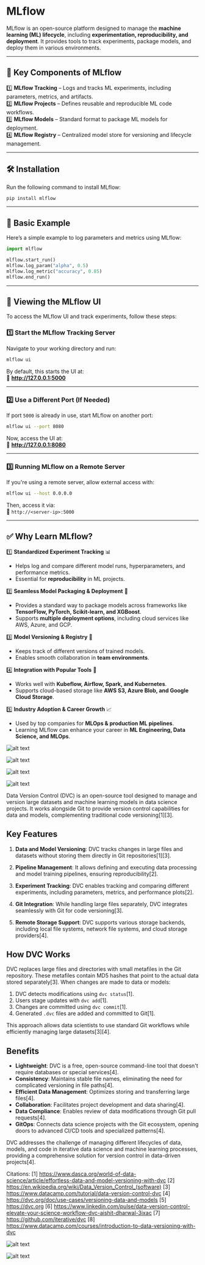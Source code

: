 # **MLflow**  

MLflow is an open-source platform designed to manage the **machine learning (ML) lifecycle**, including **experimentation, reproducibility, and deployment**. It provides tools to track experiments, package models, and deploy them in various environments.  

---

## **🔹 Key Components of MLflow**  
1️⃣ **MLflow Tracking** – Logs and tracks ML experiments, including parameters, metrics, and artifacts.  
2️⃣ **MLflow Projects** – Defines reusable and reproducible ML code workflows.  
3️⃣ **MLflow Models** – Standard format to package ML models for deployment.  
4️⃣ **MLflow Registry** – Centralized model store for versioning and lifecycle management.  

---

## **🛠️ Installation**  
Run the following command to install MLflow:  

```bash
pip install mlflow
```

---

## **🚀 Basic Example**  
Here’s a simple example to log parameters and metrics using MLflow:  

```python
import mlflow

mlflow.start_run()
mlflow.log_param("alpha", 0.5)
mlflow.log_metric("accuracy", 0.85)
mlflow.end_run()
```

---

## **📢 Viewing the MLflow UI**  
To access the MLflow UI and track experiments, follow these steps:  

### **1️⃣ Start the MLflow Tracking Server**  
Navigate to your working directory and run:  

```bash
mlflow ui
```

By default, this starts the UI at:  
📍 **http://127.0.0.1:5000**  

---

### **2️⃣ Use a Different Port (If Needed)**  
If port `5000` is already in use, start MLflow on another port:  

```bash
mlflow ui --port 8080
```

Now, access the UI at:  
📍 **http://127.0.0.1:8080**  

---

### **3️⃣ Running MLflow on a Remote Server**  
If you're using a remote server, allow external access with:  

```bash
mlflow ui --host 0.0.0.0
```

Then, access it via:  
📍 `http://<server-ip>:5000`  

---

## **✅ Why Learn MLflow?**  

1️⃣ **Standardized Experiment Tracking** 📊  
   - Helps log and compare different model runs, hyperparameters, and performance metrics.  
   - Essential for **reproducibility** in ML projects.  

2️⃣ **Seamless Model Packaging & Deployment** 🚀  
   - Provides a standard way to package models across frameworks like **TensorFlow, PyTorch, Scikit-learn, and XGBoost**.  
   - Supports **multiple deployment options**, including cloud services like AWS, Azure, and GCP.  

3️⃣ **Model Versioning & Registry** 🔄  
   - Keeps track of different versions of trained models.  
   - Enables smooth collaboration in **team environments**.  

4️⃣ **Integration with Popular Tools** 🔌  
   - Works well with **Kubeflow, Airflow, Spark, and Kubernetes**.  
   - Supports cloud-based storage like **AWS S3, Azure Blob, and Google Cloud Storage**.  

5️⃣ **Industry Adoption & Career Growth** 📈  
   - Used by top companies for **MLOps & production ML pipelines**.  
   - Learning MLflow can enhance your career in **ML Engineering, Data Science, and MLOps**.  


![alt text](images_store/image.png)

![alt text](<images_store/image copy.png>)

![alt text](<images_store/image copy 2.png>)

![alt text](<images_store/image copy 3.png>)

Data Version Control (DVC) is an open-source tool designed to manage and version large datasets and machine learning models in data science projects. It works alongside Git to provide version control capabilities for data and models, complementing traditional code versioning[1][3].

## Key Features

1. **Data and Model Versioning**: DVC tracks changes in large files and datasets without storing them directly in Git repositories[1][3].

2. **Pipeline Management**: It allows defining and executing data processing and model training pipelines, ensuring reproducibility[2].

3. **Experiment Tracking**: DVC enables tracking and comparing different experiments, including parameters, metrics, and performance plots[2].

4. **Git Integration**: While handling large files separately, DVC integrates seamlessly with Git for code versioning[3].

5. **Remote Storage Support**: DVC supports various storage backends, including local file systems, network file systems, and cloud storage providers[4].

## How DVC Works

DVC replaces large files and directories with small metafiles in the Git repository. These metafiles contain MD5 hashes that point to the actual data stored separately[3]. When changes are made to data or models:

1. DVC detects modifications using `dvc status`[1].
2. Users stage updates with `dvc add`[1].
3. Changes are committed using `dvc commit`[1].
4. Generated `.dvc` files are added and committed to Git[1].

This approach allows data scientists to use standard Git workflows while efficiently managing large datasets[3][4].

## Benefits

- **Lightweight**: DVC is a free, open-source command-line tool that doesn't require databases or special services[4].
- **Consistency**: Maintains stable file names, eliminating the need for complicated versioning in file paths[4].
- **Efficient Data Management**: Optimizes storing and transferring large files[4].
- **Collaboration**: Facilitates project development and data sharing[4].
- **Data Compliance**: Enables review of data modifications through Git pull requests[4].
- **GitOps**: Connects data science projects with the Git ecosystem, opening doors to advanced CI/CD tools and specialized patterns[4].

DVC addresses the challenge of managing different lifecycles of data, models, and code in iterative data science and machine learning processes, providing a comprehensive solution for version control in data-driven projects[4].

Citations:
[1] https://www.dasca.org/world-of-data-science/article/effortless-data-and-model-versioning-with-dvc
[2] https://en.wikipedia.org/wiki/Data_Version_Control_(software)
[3] https://www.datacamp.com/tutorial/data-version-control-dvc
[4] https://dvc.org/doc/use-cases/versioning-data-and-models
[5] https://dvc.org
[6] https://www.linkedin.com/pulse/data-version-control-elevate-your-science-workflow-dvc-aishit-dharwal-3ixac
[7] https://github.com/iterative/dvc
[8] https://www.datacamp.com/courses/introduction-to-data-versioning-with-dvc

![alt text](<images_store/image copy 4.png>)

![alt text](<images_store/image copy 5.png>)
